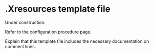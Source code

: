 # .Xresources template file

Under construction.

Refer to the configuration procedure page.

Explain that this template file includes the necessary documentation on comment lines.

